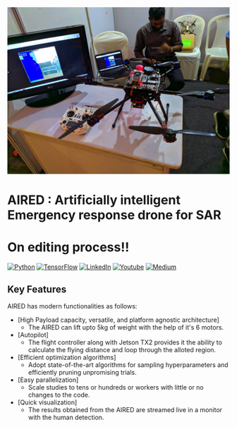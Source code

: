<div align="center"><img src="https://github.com/nelson123-lab/AI-response-drone-for-SAR/blob/a6cbb162743b5d2a812b6788d34146fa2515a112/Drone%20Project/Drone%20(4).jpeg" width="800"/></div>

# AIRED : Artificially intelligent Emergency response drone for SAR

# On editing process!!

[![Python](https://img.shields.io/badge/python-3.7%20%7C%203.8%20%7C%203.9-blue)](https://www.python.org)
[![TensorFlow](https://img.shields.io/badge/TensorFlow-v2.8.0-blue)](https://www.tensorflow.org/api_docs/python/tf)
[![LinkedIn](https://img.shields.io/badge/-LinkedIn-black.svg?style=flat-square&logo=linkedin&colorB=255)](https://www.linkedin.com/in/nelsonjoseph123/)
[![Youtube](https://img.shields.io/badge/-Youtube-black.svg?style=flat-square&logo=Youtube&colorB=900)](https://www.youtube.com/channel/UCj-j1k_3vC6F1rVgrEhDF7g)
[![Medium](https://img.shields.io/badge/-Medium-black.svg?style=flat-square&logo=Medium&colorB=000)](https://medium.com/me/stories/public)



## Key Features

AIRED has modern functionalities as follows:

- [High Payload capacity, versatile, and platform agnostic architecture]
  - The AIRED can lift upto 5kg of weight with the help of it's 6 motors.
- [Autopilot]
  - The flight controller along with Jetson TX2 provides it the ability to calculate the flying distance and loop through the alloted region.
- [Efficient optimization algorithms]
  - Adopt state-of-the-art algorithms for sampling hyperparameters and efficiently pruning unpromising trials.
- [Easy parallelization]
  - Scale studies to tens or hundreds or workers with little or no changes to the code.
- [Quick visualization]
  - The results obtained from the AIRED are streamed live in a monitor with the human detection.

